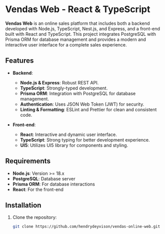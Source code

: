 # Vendas Web - React & TypeScript

**Vendas Web** is an online sales platform that includes both a backend developed with Node.js, TypeScript, Nest.js, and Express, and a front-end built with React and TypeScript. This project integrates PostgreSQL with Prisma ORM for database management and provides a modern and interactive user interface for a complete sales experience.

## Features

- **Backend**:

  - **Node.js & Express**: Robust REST API.
  - **TypeScript**: Strongly-typed development.
  - **Prisma ORM**: Integration with PostgreSQL for database management.
  - **Authentication**: Uses JSON Web Token (JWT) for security.
  - **Linting & Formatting**: ESLint and Prettier for clean and consistent code.

- **Front-end**:
  - **React**: Interactive and dynamic user interface.
  - **TypeScript**: Strong typing for better development experience.
  - **UI5**: Utilizes UI5 library for components and styling.

## Requirements

- **Node.js**: Version >= 18.x
- **PostgreSQL**: Database server
- **Prisma ORM**: For database interactions
- **React**: For the front-end

## Installation

1. Clone the repository:

   ```bash
   git clone https://github.com/hendrydeyvison/vendas-online-web.git

   ```
